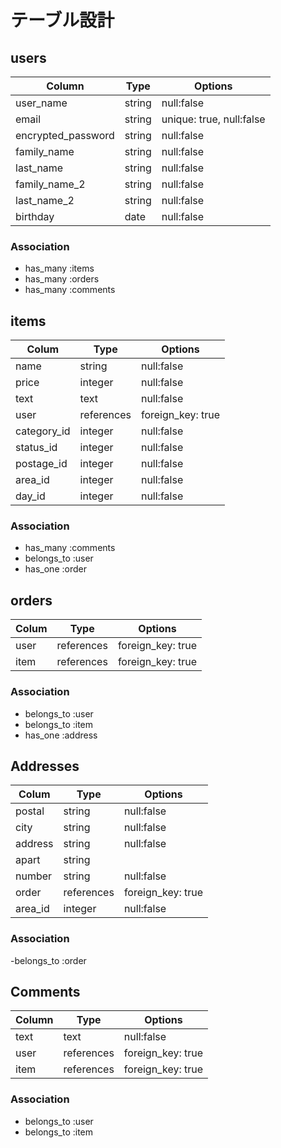 # テーブル設計

## users

| Column              | Type   | Options                  |
| ------------------- | ------ | ------------------------ |
| user_name           | string | null:false               |
| email               | string | unique: true, null:false |
| encrypted_password  | string | null:false               |
| family_name         | string | null:false               |
| last_name           | string | null:false               |
| family_name_2       | string | null:false               |
| last_name_2         | string | null:false               |
| birthday            | date   | null:false               | 

### Association

- has_many :items
- has_many :orders
- has_many :comments


## items

| Colum       | Type          | Options           |
| ----------- | --------------| ----------------- |
| name        | string        | null:false        |
| price       | integer       | null:false        |
| text        | text          | null:false        |
| user        | references    | foreign_key: true |
| category_id | integer       | null:false        |
| status_id   | integer       | null:false        |
| postage_id  | integer       | null:false        |
| area_id     | integer       | null:false        |
| day_id      | integer       | null:false        |

### Association

- has_many :comments
- belongs_to :user
- has_one :order


## orders

| Colum   | Type          | Options           |
| ------- | ------------- | ----------------- |
| user    | references    | foreign_key: true |
| item    | references    | foreign_key: true |

### Association

- belongs_to :user
- belongs_to :item
- has_one :address


## Addresses

| Colum     | Type          | Options           |
| ----------| ------------- | ----------------- |
| postal    | string        | null:false        |
| city      | string        | null:false        |
| address   | string        | null:false        |
| apart     | string        |                   |
| number    | string        | null:false        |
| order     | references    | foreign_key: true |
| area_id   | integer       | null:false        |

### Association

-belongs_to :order


## Comments

| Column    | Type          | Options           |
| --------- | ------------- | ----------------- |
| text      | text          | null:false        |
| user      | references    | foreign_key: true |
| item      | references    | foreign_key: true |

### Association

- belongs_to :user
- belongs_to :item